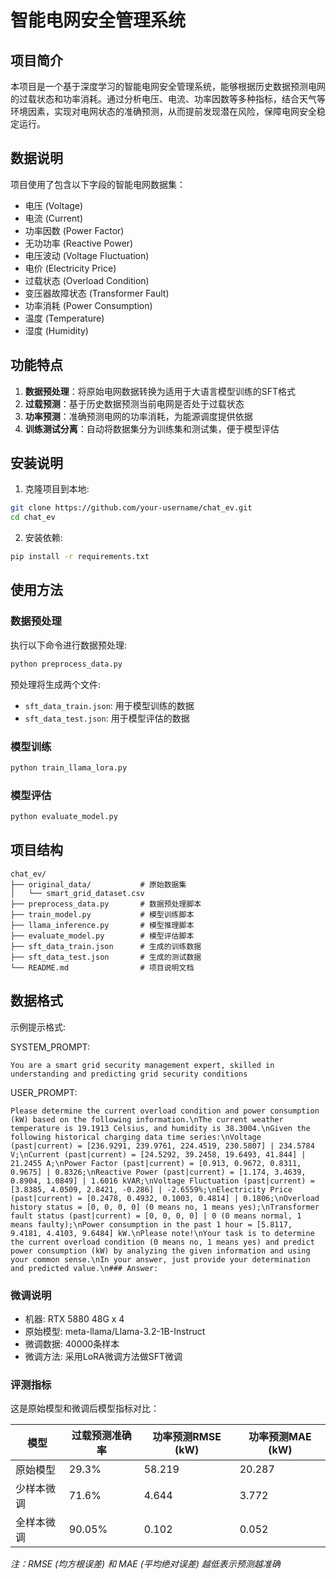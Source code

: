 # 智能电网安全管理系统

## 项目简介

本项目是一个基于深度学习的智能电网安全管理系统，能够根据历史数据预测电网的过载状态和功率消耗。通过分析电压、电流、功率因数等多种指标，结合天气等环境因素，实现对电网状态的准确预测，从而提前发现潜在风险，保障电网安全稳定运行。

## 数据说明

项目使用了包含以下字段的智能电网数据集：

- 电压 (Voltage)
- 电流 (Current)
- 功率因数 (Power Factor)
- 无功功率 (Reactive Power)
- 电压波动 (Voltage Fluctuation)
- 电价 (Electricity Price)
- 过载状态 (Overload Condition)
- 变压器故障状态 (Transformer Fault)
- 功率消耗 (Power Consumption)
- 温度 (Temperature)
- 湿度 (Humidity)

## 功能特点

1. **数据预处理**：将原始电网数据转换为适用于大语言模型训练的SFT格式
2. **过载预测**：基于历史数据预测当前电网是否处于过载状态
3. **功率预测**：准确预测电网的功率消耗，为能源调度提供依据
4. **训练测试分离**：自动将数据集分为训练集和测试集，便于模型评估

## 安装说明

1. 克隆项目到本地:

```bash
git clone https://github.com/your-username/chat_ev.git
cd chat_ev
```

2. 安装依赖:

```bash
pip install -r requirements.txt
```

## 使用方法

### 数据预处理

执行以下命令进行数据预处理:

```bash
python preprocess_data.py
```

预处理将生成两个文件:
- `sft_data_train.json`: 用于模型训练的数据
- `sft_data_test.json`: 用于模型评估的数据

### 模型训练

```bash
python train_llama_lora.py
```

### 模型评估

```bash
python evaluate_model.py
```

## 项目结构

```
chat_ev/
├── original_data/           # 原始数据集
│   └── smart_grid_dataset.csv
├── preprocess_data.py       # 数据预处理脚本
├── train_model.py           # 模型训练脚本 
├── llama_inference.py       # 模型推理脚本 
├── evaluate_model.py        # 模型评估脚本
├── sft_data_train.json      # 生成的训练数据
├── sft_data_test.json       # 生成的测试数据
└── README.md                # 项目说明文档
```

## 数据格式

示例提示格式:

SYSTEM_PROMPT:
```
You are a smart grid security management expert, skilled in understanding and predicting grid security conditions
```

USER_PROMPT:
```
Please determine the current overload condition and power consumption (kW) based on the following information.\nThe current weather temperature is 19.1913 Celsius, and humidity is 38.3004.\nGiven the following historical charging data time series:\nVoltage (past|current) = [236.9291, 239.9761, 224.4519, 230.5807] | 234.5784 V;\nCurrent (past|current) = [24.5292, 39.2458, 19.6493, 41.844] | 21.2455 A;\nPower Factor (past|current) = [0.913, 0.9672, 0.8311, 0.9675] | 0.8326;\nReactive Power (past|current) = [1.174, 3.4639, 0.8904, 1.0849] | 1.6016 kVAR;\nVoltage Fluctuation (past|current) = [3.8385, 4.0509, 2.8421, -0.286] | -2.6559%;\nElectricity Price (past|current) = [0.2478, 0.4932, 0.1003, 0.4814] | 0.1806;\nOverload history status = [0, 0, 0, 0] (0 means no, 1 means yes);\nTransformer fault status (past|current) = [0, 0, 0, 0] | 0 (0 means normal, 1 means faulty);\nPower consumption in the past 1 hour = [5.8117, 9.4181, 4.4103, 9.6484] kW.\nPlease note!\nYour task is to determine the current overload condition (0 means no, 1 means yes) and predict power consumption (kW) by analyzing the given information and using your common sense.\nIn your answer, just provide your determination and predicted value.\n### Answer:
```

### 微调说明

- 机器: RTX 5880 48G x 4
- 原始模型: meta-llama/Llama-3.2-1B-Instruct
- 微调数据: 40000条样本
- 微调方法: 采用LoRA微调方法做SFT微调

### 评测指标

这是原始模型和微调后模型指标对比：

| 模型 | 过载预测准确率 | 功率预测RMSE (kW) | 功率预测MAE (kW) |
|------|----------------|-------------------|------------------|
| 原始模型 | 29.3% | 58.219 | 20.287 |
| 少样本微调 | 71.6% | 4.644 | 3.772 |
| 全样本微调 | 90.05% | 0.102 | 0.052 |

*注：RMSE (均方根误差) 和 MAE (平均绝对误差) 越低表示预测越准确*
